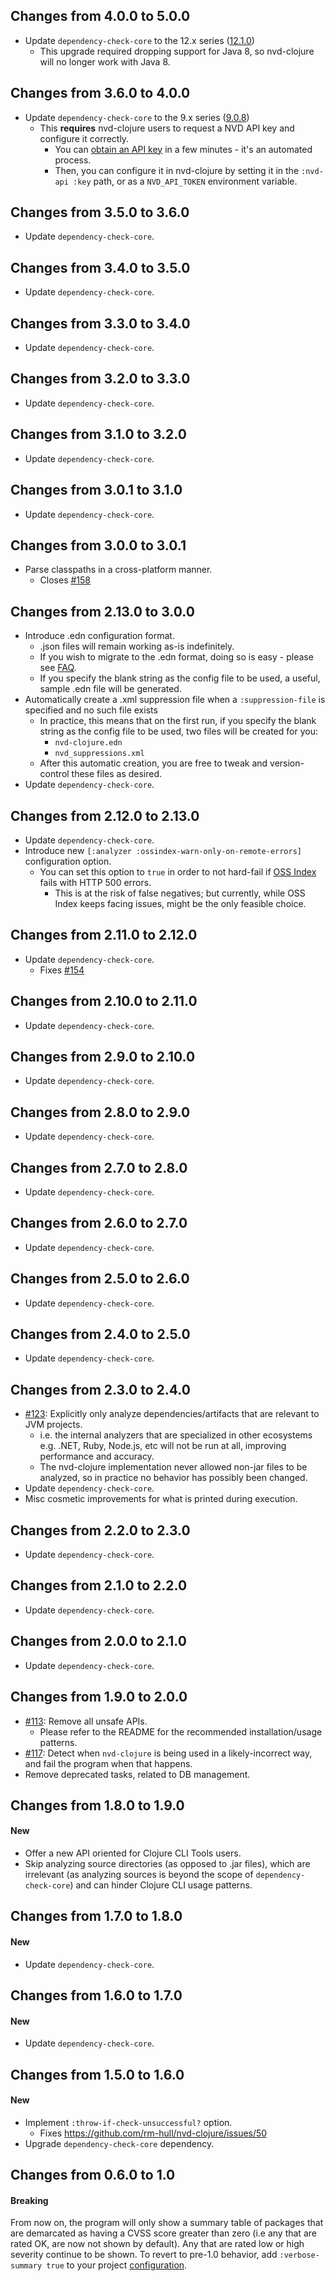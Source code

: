 ## Changes from 4.0.0 to 5.0.0 

* Update `dependency-check-core` to the 12.x series ([12.1.0](https://github.com/dependency-check/DependencyCheck/blob/main/CHANGELOG.md#version-1210-2025-02-16))
  * This upgrade required dropping support for Java 8, so nvd-clojure will no longer work with Java 8.

## Changes from 3.6.0 to 4.0.0

* Update `dependency-check-core` to the 9.x series ([9.0.8](https://github.com/dependency-check/DependencyCheck/blob/main/CHANGELOG.md#version-908-2024-01-06))
  * This **requires** nvd-clojure users to request a NVD API key and configure it correctly.
    * You can [obtain an API key](https://nvd.nist.gov/developers/request-an-api-key) in a few minutes - it's an automated process.
    * Then, you can configure it in nvd-clojure by setting it in the `:nvd-api :key` path, or as a `NVD_API_TOKEN` environment variable.

## Changes from 3.5.0 to 3.6.0

* Update `dependency-check-core`.

## Changes from 3.4.0 to 3.5.0

* Update `dependency-check-core`.

## Changes from 3.3.0 to 3.4.0

* Update `dependency-check-core`.

## Changes from 3.2.0 to 3.3.0

* Update `dependency-check-core`.

## Changes from 3.1.0 to 3.2.0

* Update `dependency-check-core`.

## Changes from 3.0.1 to 3.1.0

* Update `dependency-check-core`.

## Changes from 3.0.0 to 3.0.1

* Parse classpaths in a cross-platform manner.
  * Closes [#158](https://github.com/rm-hull/nvd-clojure/issues/158)

## Changes from 2.13.0 to 3.0.0

* Introduce .edn configuration format.
  * .json files will remain working as-is indefinitely.
  * If you wish to migrate to the .edn format, doing so is easy - please see [FAQ](https://github.com/rm-hull/nvd-clojure/blob/v3.2.0/FAQ.md#how-do-i-migrate-from-the-json-config-format-to-edn).
  * If you specify the blank string as the config file to be used, a useful, sample .edn file will be generated.
* Automatically create a .xml suppression file when a `:suppression-file` is specified and no such file exists
  * In practice, this means that on the first run, if you specify the blank string as the config file to be used, two files will be created for you:
    * `nvd-clojure.edn`
    * `nvd_suppressions.xml`
  * After this automatic creation, you are free to tweak and version-control these files as desired.
* Update `dependency-check-core`.

## Changes from 2.12.0 to 2.13.0

* Update `dependency-check-core`.
* Introduce new `[:analyzer :ossindex-warn-only-on-remote-errors]` configuration option.
  * You can set this option to `true` in order to not hard-fail if [OSS Index](https://ossindex.sonatype.org/) fails with HTTP 500 errors.
    * This is at the risk of false negatives; but currently, while OSS Index keeps facing issues, might be the only feasible choice.

## Changes from 2.11.0 to 2.12.0

* Update `dependency-check-core`.
  * Fixes [#154](https://github.com/rm-hull/nvd-clojure/issues/154)

## Changes from 2.10.0 to 2.11.0

* Update `dependency-check-core`.

## Changes from 2.9.0 to 2.10.0

* Update `dependency-check-core`.

## Changes from 2.8.0 to 2.9.0

* Update `dependency-check-core`.

## Changes from 2.7.0 to 2.8.0

* Update `dependency-check-core`.

## Changes from 2.6.0 to 2.7.0

* Update `dependency-check-core`.

## Changes from 2.5.0 to 2.6.0

* Update `dependency-check-core`.

## Changes from 2.4.0 to 2.5.0

* Update `dependency-check-core`.

## Changes from 2.3.0 to 2.4.0

* [#123](https://github.com/rm-hull/nvd-clojure/issues/123): Explicitly only analyze dependencies/artifacts that are relevant to JVM projects.
  * i.e. the internal analyzers that are specialized in other ecosystems e.g. .NET, Ruby, Node.js, etc will not be run at all, improving performance and accuracy.
  * The nvd-clojure implementation never allowed non-jar files to be analyzed, so in practice no behavior has possibly been changed.  
* Update `dependency-check-core`.
* Misc cosmetic improvements for what is printed during execution.

## Changes from 2.2.0 to 2.3.0

* Update `dependency-check-core`.

## Changes from 2.1.0 to 2.2.0

* Update `dependency-check-core`.

## Changes from 2.0.0 to 2.1.0

* Update `dependency-check-core`.

## Changes from 1.9.0 to 2.0.0

* [#113](https://github.com/rm-hull/nvd-clojure/issues/113): Remove all unsafe APIs.
  * Please refer to the README for the recommended installation/usage patterns.
* [#117](https://github.com/rm-hull/nvd-clojure/issues/117): Detect when `nvd-clojure` is being used in a likely-incorrect way, and fail the program when that happens.
* Remove deprecated tasks, related to DB management.

## Changes from 1.8.0 to 1.9.0

#### New

* Offer a new API oriented for Clojure CLI Tools users.
* Skip analyzing source directories (as opposed to .jar files), which are irrelevant (as analyzing sources is beyond the scope of `dependency-check-core`) and can hinder Clojure CLI usage patterns.

## Changes from 1.7.0 to 1.8.0

#### New

* Update `dependency-check-core`.

## Changes from 1.6.0 to 1.7.0

#### New

* Update `dependency-check-core`.

## Changes from 1.5.0 to 1.6.0

#### New

* Implement `:throw-if-check-unsuccessful?` option.
  * Fixes https://github.com/rm-hull/nvd-clojure/issues/50
* Upgrade `dependency-check-core` dependency.

## Changes from 0.6.0 to 1.0

#### Breaking

From now on, the program will only show a summary table of packages that
are demarcated as having a CVSS score greater than zero (i.e any that are
rated OK, are now not shown by default). Any that are rated low or high severity
continue to be shown. To revert to pre-1.0 behavior, add `:verbose-summary true`
to your project [configuration](#configuration-options).
